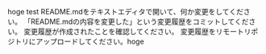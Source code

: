 hoge
test
README.mdをテキストエディタで開いて、何か変更をしてください。
「README.mdの内容を変更した」という変更履歴をコミットしてください。
変更履歴が作成されたことを確認してください。
変更履歴をリモートリポジトリにアップロードしてください。hoge
